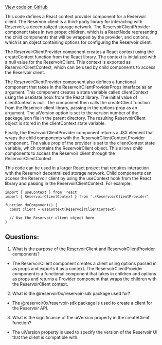 [View code on GitHub](zoo-labs/zoo/blob/master/ui/src/ReservoirClientProvider.tsx)

This code defines a React context provider component for a Reservoir client. The Reservoir client is a third-party library for interacting with Reservoir, a decentralized storage network. The ReservoirClientProvider component takes in two props: children, which is a ReactNode representing the child components that will be wrapped by the provider, and options, which is an object containing options for configuring the Reservoir client.

The ReservoirClientProvider component creates a React context using the createContext function from the React library. The context is initialized with a null value for the ReservoirClient. This context is exported as ReservoirClientContext, which can be used by child components to access the Reservoir client.

The ReservoirClientProvider component also defines a functional component that takes in the ReservoirClientProviderProps interface as an argument. This component creates a state variable called clientContext using the useState hook from the React library. The initial value of clientContext is null. The component then calls the createClient function from the Reservoir client library, passing in the options prop as an argument. The uiVersion option is set to the version number of the package.json file in the parent directory. The resulting ReservoirClient object is stored in the clientContext state variable.

Finally, the ReservoirClientProvider component returns a JSX element that wraps the child components with the ReservoirClientContext.Provider component. The value prop of the provider is set to the clientContext state variable, which contains the ReservoirClient object. This allows child components to access the Reservoir client through the ReservoirClientContext.

This code can be used in a larger React project that requires interaction with the Reservoir decentralized storage network. Child components can access the Reservoir client by using the useContext hook from the React library and passing in the ReservoirClientContext. For example:

```
import { useContext } from 'react'
import { ReservoirClientContext } from './ReservoirClientProvider'

function MyComponent() {
  const client = useContext(ReservoirClientContext)

  // Use the Reservoir client object here
}
```
## Questions: 
 1. What is the purpose of the ReservoirClient and ReservoirClientProvider components?
- The ReservoirClient component creates a client using options passed in as props and exports it as a context. The ReservoirClientProvider component is a functional component that takes in children and options as props and returns a Provider component that wraps the children with the ReservoirClient context.

2. What is the @reservoir0x/reservoir-sdk package used for?
- The @reservoir0x/reservoir-sdk package is used to create a client for the Reservoir API.

3. What is the significance of the uiVersion property in the createClient function?
- The uiVersion property is used to specify the version of the Reservoir UI that the client is compatible with.